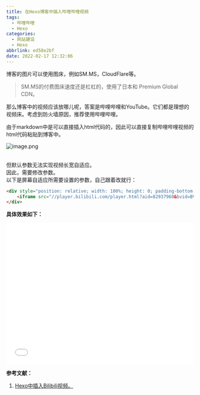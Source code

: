 ```yaml
---
title: 在Hexo博客中插入哔哩哔哩视频
tags:
  - 哔哩哔哩
  - Hexo
categories:
  - 网站建设
  - Hexo
abbrlink: ed58e2bf
date: 2022-02-17 12:32:06
---
```


博客的图片可以使用图床，例如SM.MS，CloudFlare等。

> SM.MS的付费图床速度还是杠杠的，使用了日本和 Premium Global CDN。

那么博客中的视频应该放哪儿呢，答案是哔哩哔哩和YouTube。它们都是理想的视频床。考虑到防火墙原因，推荐使用哔哩哔哩。<br />

<!-- more -->

由于markdown中是可以直接插入html代码的，因此可以直接复制哔哩哔哩视频的html代码粘贴到博客中。<br />

![image.png](https://vip1.loli.io/2022/02/20/Y3RFeGBT6MZhjDu.png)

<br />但默认参数无法实现视频长宽自适应。<br />因此，需要修改参数。<br />以下是屏幕自适应所需要设置的参数，自己跟着改就行：

```html
<div style="position: relative; width: 100%; height: 0; padding-bottom: 75%;">
    <iframe src="//player.bilibili.com/player.html?aid=82937960&bvid=BV1KJ411p7WN&cid=141890422&page=1"  scrolling="no" border="0" frameborder="no" framespacing="0" allowfullscreen="true" style="position: absolute; width: 100%; height: 100%; left: 0; top: 0;"></iframe>
</div>
```
**具体效果如下：**   

<div style="position: relative; width: 100%; height: 0; padding-bottom: 75%;">
    <iframe src="//player.bilibili.com/player.html?aid=82937960&bvid=BV1KJ411p7WN&cid=141890422&page=1"  scrolling="no" border="0" frameborder="no" framespacing="0" allowfullscreen="true" style="position: absolute; width: 100%; height: 100%; left: 0; top: 0;"></iframe>
</div>


**参考文献：**

1. [Hexo中插入Bilibili视频。](https://liuzhihang.com/2019/09/14/hexo-inserts-bilibili-video.html)

